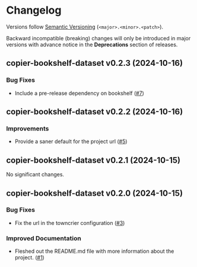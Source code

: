# Changelog

Versions follow [Semantic Versioning](https://semver.org/) (`<major>.<minor>.<patch>`).

Backward incompatible (breaking) changes will only be introduced in major versions
with advance notice in the **Deprecations** section of releases.

<!--
You should *NOT* be adding new changelog entries to this file,
this file is managed by towncrier.
See `changelog/README.md`.

You *may* edit previous changelogs to fix problems like typo corrections or such.
To add a new changelog entry, please see
`changelog/README.md`
and https://pip.pypa.io/en/latest/development/contributing/#news-entries,
noting that we use the `changelog` directory instead of news,
markdown instead of restructured text and use slightly different categories
from the examples given in that link.
-->

<!-- towncrier release notes start -->

## copier-bookshelf-dataset v0.2.3 (2024-10-16)

### Bug Fixes

- Include a pre-release dependency on bookshelf ([#7](https://github.com/climate-resource/copier-bookshelf-dataset/pull/7))


## copier-bookshelf-dataset v0.2.2 (2024-10-16)

### Improvements

- Provide a saner default for the project url ([#5](https://github.com/climate-resource/copier-bookshelf-dataset/pull/5))


## copier-bookshelf-dataset v0.2.1 (2024-10-15)

No significant changes.


## copier-bookshelf-dataset v0.2.0 (2024-10-15)

### Bug Fixes

- Fix the url in the towncrier configuration ([#3](https://github.com/climate-resource/copier-bookshelf-dataset/pull/3))

### Improved Documentation

- Fleshed out the README.md file with more information about the project. ([#1](https://github.com/climate-resource/copier-bookshelf-dataset/pull/1))
